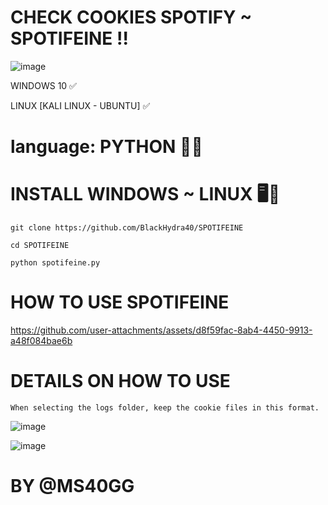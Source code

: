 # CHECK COOKIES SPOTIFY ~ SPOTIFEINE !!

![image](https://github.com/user-attachments/assets/976d77b6-0a2f-449c-bf8f-391a72c677de)


WINDOWS 10 ✅

LINUX [KALI LINUX - UBUNTU] ✅

# language: PYTHON 💛💙

# INSTALL WINDOWS ~ LINUX 🖥🐧

`` git clone https://github.com/BlackHydra40/SPOTIFEINE `` 

`` cd SPOTIFEINE `` 

`` python spotifeine.py `` 

# HOW TO USE SPOTIFEINE

https://github.com/user-attachments/assets/d8f59fac-8ab4-4450-9913-a48f084bae6b


# DETAILS ON HOW TO USE

`` When selecting the logs folder, keep the cookie files in this format. ``

![image](https://github.com/user-attachments/assets/bac4d991-aa29-4b89-8978-6ef59ca06313)


![image](https://github.com/user-attachments/assets/ab6855b8-39b6-41de-8146-73fa6589b185)

# BY @MS40GG
